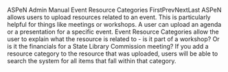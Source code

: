 ASPeN Admin Manual
Event Resource Categories
FirstPrevNextLast
ASPeN allows users to upload resources related to an event.  This is particularly helpful for things like meetings or workshops.  A user can upload an agenda or a presentation for a specific event.  Event Resource Categories allow the user to explain what the resource is related to - is it part of a workshop?  Or is it the financials for a State Library Commission meeting?  If you add a resource category to the resource that was uploaded, users will be able to search the system for all items that fall within that category.